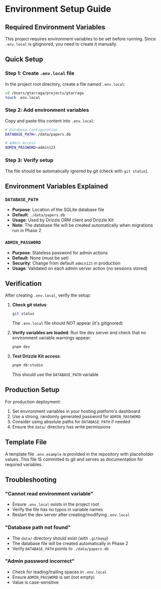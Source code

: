 # Environment Setup Guide

## Required Environment Variables

This project requires environment variables to be set before running. Since `.env.local` is gitignored, you need to create it manually.

## Quick Setup

### Step 1: Create `.env.local` file

In the project root directory, create a file named `.env.local`:

```bash
cd /Users/gtarraga/projects/gtarraga
touch .env.local
```

### Step 2: Add environment variables

Copy and paste this content into `.env.local`:

```bash
# Database Configuration
DATABASE_PATH=./data/papers.db

# Admin Access
ADMIN_PASSWORD=admin123
```

### Step 3: Verify setup

The file should be automatically ignored by git (check with `git status`).

## Environment Variables Explained

### `DATABASE_PATH`

- **Purpose**: Location of the SQLite database file
- **Default**: `./data/papers.db`
- **Usage**: Used by Drizzle ORM client and Drizzle Kit
- **Note**: The database file will be created automatically when migrations run in Phase 2

### `ADMIN_PASSWORD`

- **Purpose**: Stateless password for admin actions
- **Default**: None (must be set)
- **Security**: Change from default `admin123` in production
- **Usage**: Validated on each admin server action (no sessions stored)

## Verification

After creating `.env.local`, verify the setup:

1. **Check git status**:

   ```bash
   git status
   ```

   The `.env.local` file should NOT appear (it's gitignored)

2. **Verify variables are loaded**:
   Run the dev server and check that no environment variable warnings appear:

   ```bash
   pnpm dev
   ```

3. **Test Drizzle Kit access**:
   ```bash
   pnpm db:studio
   ```
   This should use the `DATABASE_PATH` variable

## Production Setup

For production deployment:

1. Set environment variables in your hosting platform's dashboard
2. Use a strong, randomly generated password for `ADMIN_PASSWORD`
3. Consider using absolute paths for `DATABASE_PATH` if needed
4. Ensure the `data/` directory has write permissions

## Template File

A template file `.env.example` is provided in the repository with placeholder values. This file IS committed to git and serves as documentation for required variables.

## Troubleshooting

### "Cannot read environment variable"

- Ensure `.env.local` exists in the project root
- Verify the file has no typos in variable names
- Restart the dev server after creating/modifying `.env.local`

### "Database path not found"

- The `data/` directory should exist (with `.gitkeep`)
- The database file will be created automatically in Phase 2
- Verify `DATABASE_PATH` points to `./data/papers.db`

### "Admin password incorrect"

- Check for leading/trailing spaces in `.env.local`
- Ensure `ADMIN_PASSWORD` is set (not empty)
- Value is case-sensitive
